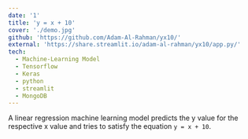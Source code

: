 ```yaml
---
date: '1'
title: 'y = x + 10'
cover: './demo.jpg'
github: 'https://github.com/Adam-Al-Rahman/yx10/'
external: 'https://share.streamlit.io/adam-al-rahman/yx10/app.py/'
tech:
  - Machine-Learning Model
  - Tensorflow
  - Keras
  - python
  - streamlit
  - MongoDB
---
```


A linear regression machine learning model predicts the y value for the respective x value and tries to satisfy the equation `y = x + 10`.
